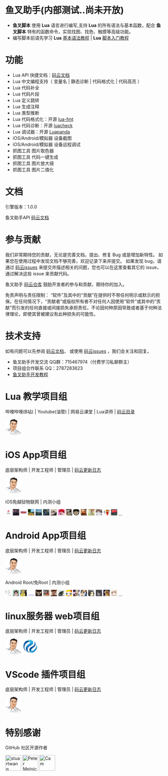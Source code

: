 # 鱼叉助手(内部测试..尚未开放)

+ **鱼叉脚本** 使用 **Lua** 语言进行编写,支持 **Lua** 的所有语法与基本函数，配合 **鱼叉脚本** 特有的函数命令，实现找图、找色、触摸等高级功能。
+ 编写脚本前请先学习 **Lua** [基本语法教程](https://www.bilibili.com/video/BV1rt411f7GY) | **Lua** [脚本入门教程](https://www.bilibili.com/video/BV1SW411C7u3)

# 功能

- Lua API 快捷文档：[码云文档](https://gitee.com/lua_development/yxzhushou/blob/master/YXZHUSHOU_API.md)
- Lua 中文编程支持（ 变量名 | 静态诊断 | 代码格式化 | 代码高亮 ）
- Lua 代码补全
- Lua 代码片段
- Lua 定义跳转
- Lua 生成注释
- Lua 类型推断
- Lua 代码格式化：开源 [lua-fmt](https://github.com/trixnz/lua-fmt)
- Lua 代码诊断：开源 [luacheck](https://github.com/mpeterv/luacheck)
- Lua 调试器：开源 [Luapanda](https://github.com/Tencent/LuaPanda)
- iOS/Android/模拟器 设备截图
- iOS/Android/模拟器 设备远程调试
- 抓图工具 图片取色器
- 抓图工具 代码一键生成
- 抓图工具 图片放大镜
- 抓图工具 图片二值化

# 文档

引擎版本：1.0.0

鱼叉助手API [码云文档](https://gitee.com/lua_development/yxzhushou/blob/master/YXZHUSHOU_API.md) 

# 参与贡献

我们非常期待您的贡献，无论是完善文档，提出、修复 Bug 或是增加新特性。
如果您在使用过程中发现文档不够完善，欢迎记录下来并提交。
如果发现 bug，请通过 [码云issues](https://gitee.com/lua_development/yxzhushou/issues) 来提交并描述相关的问题，您也可以在这里查看其它的 issue，通过解决这些 issue 来贡献代码。

鱼叉助手 [码云仓库](https://gitee.com/lua_development/yxzhushou) 鼓励开发者的参与和贡献，期待你的加入。

免责声明与责任限制：
“软件”及其中的“贡献”在提供时不带任何明示或默示的担保。在任何情况下，“贡献者”或版权所有者不对任何人因使用“软件”或其中的“贡献”而引发的任何直接或间接损失承担责任，不论因何种原因导致或者基于何种法律理论，即使其曾被建议有此种损失的可能性。 

# 技术支持

如有问题可以先参阅 [码云文档](https://gitee.com/lua_development/yxzhushou/blob/master/YXZHUSHOU_API.md)， 或使用 [码云issues](https://gitee.com/lua_development/yxzhushou/issues) ，我们会关注和回复。

- 鱼叉助手开发交流 QQ群：715467974（付费学习私聊群主）
- 项目组合作联系 QQ：2787283623
- [鱼叉助手开发教程](https://space.bilibili.com/72510501)

# Lua 教学项目组
哔哩哔哩(B站) | Youtube(油管) | 网易云课堂 | Lua讲师 | [码云目录]()

[//]: contributor-faces

<a href="https://space.bilibili.com/72510501"><img src="mdimg/54623321.png" title="人鱼情未了" width="50" height="50"></a>

[//]: contributor-faces

# iOS App项目组
底层架构师 | 开发工程师 | 管理员 | [码云更新日志]()

[//]: contributor-faces

<a href="https://github.com/zifanzilog"><img src="mdimg/54623321.png" title="人鱼情未了" width="50" height="50"></a>

[//]: contributor-faces

iOS免越狱物联网 | 内测小组

[//]: contributor-faces

<img src="mdimg/ios/QQ截图20210614054514.jpg" width="20" height="20">
<img src="mdimg/ios/QQ图片20210720044027.jpg" width="20" height="20">
<img src="mdimg/ios/QQ图片20210720044113.jpg" width="20" height="20">
<img src="mdimg/ios/QQ图片20210720044128.jpg" width="20" height="20">
<img src="mdimg/ios/QQ图片20210720044200.jpg" width="20" height="20">
<img src="mdimg/ios/QQ图片20210720044209.jpg" width="20" height="20">
<img src="mdimg/ios/QQ图片20210720044219.jpg" width="20" height="20">
<img src="mdimg/ios/QQ图片20210720044250.jpg" width="20" height="20">
<img src="mdimg/ios/QQ图片20210720044304.jpg" width="20" height="20">
<img src="mdimg/ios/QQ图片20210720044312.jpg" width="20" height="20">
<img src="mdimg/ios/QQ图片20210720044320.jpg" width="20" height="20">
<img src="mdimg/ios/QQ图片20210720044330.jpg" width="20" height="20">
<img src="mdimg/ios/QQ图片20210720044337.jpg" width="20" height="20">
<img src="mdimg/ios/QQ图片20210720044345.jpg" width="20" height="20">
<img src="mdimg/ios/QQ图片20210720044358.jpg" width="20" height="20">
...

[//]: contributor-faces

# Android App项目组
底层架构师 | 开发工程师 | 管理员 | [码云更新日志]()

[//]: contributor-faces

<a href="https://github.com/zifanzilog"><img src="mdimg/54623321.png" title="人鱼情未了" width="50" height="50"></a>

[//]: contributor-faces

Android Root/免Root | 内测小组

[//]: contributor-faces

<img src="mdimg/Android/QQ图片20210720045744.jpg" width="20" height="20">
<img src="mdimg/Android/QQ图片20210720045824.jpg" width="20" height="20">
<img src="mdimg/Android/QQ图片20210720045836.jpg" width="20" height="20">
<img src="mdimg/Android/QQ图片20210720045846.jpg" width="20" height="20">
<img src="mdimg/Android/QQ图片20210720045854.jpg" width="20" height="20">
<img src="mdimg/Android/QQ图片20210720045904.jpg" width="20" height="20">
<img src="mdimg/Android/QQ图片20210720045914.jpg" width="20" height="20">
<img src="mdimg/Android/QQ图片20210720045927.jpg" width="20" height="20">
<img src="mdimg/Android/QQ图片20210720045954.jpg" width="20" height="20">
<img src="mdimg/Android/QQ图片20210720050007.jpg" width="20" height="20">
<img src="mdimg/Android/QQ图片20210720050020.jpg" width="20" height="20">
<img src="mdimg/Android/QQ图片20210720050041.png" width="20" height="20">
<img src="mdimg/Android/QQ图片20210720050057.jpg" width="20" height="20">
<img src="mdimg/Android/QQ图片20210720050205.jpg" width="20" height="20">
<img src="mdimg/Android/QQ图片20210720050213.jpg" width="20" height="20">
...

[//]: contributor-faces

# linux服务器 web项目组
底层架构师 | 开发工程师 | 管理员 | [码云更新日志]()

[//]: contributor-faces

<a href="https://github.com/zifanzilog"><img src="mdimg/54623321.png" title="人鱼情未了" width="50" height="50"></a>
<img src="mdimg/linux/QQ图片20210720044351.jpg" title="人鱼情未了" width="50" height="50">

[//]: contributor-faces

# VScode 插件项目组
底层架构师 | 开发工程师 | 管理员 | [码云更新日志]()

[//]: contributor-faces

<a href="https://github.com/zifanzilog"><img src="mdimg/54623321.png" title="人鱼情未了" width="50" height="50"></a>

[//]: contributor-faces

# 特别感谢
GitHub 社区开源作者

[//]: contributor-faces

<a href="https://github.com/stuartwang"><img src="https://avatars.githubusercontent.com/u/16960038?v=4" title="stuartwang" width="50" height="50"></a>
<a href="https://github.com/mpeterv"><img src="https://avatars.githubusercontent.com/u/6032370?v=4" title="Peter Melnichenko" width="50" height="50"></a>
<a href="https://github.com/trixnz"><img src="https://avatars.githubusercontent.com/u/2995953?v=4" title="Cam" width="50" height="50"></a>

[//]: contributor-faces
